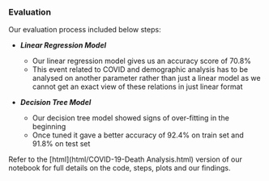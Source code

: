 ### Evaluation

Our evaluation process included below steps:

 - ***Linear Regression Model***
	 - Our linear regression model gives us an accuracy score of 70.8%
	 - This event related to COVID and demographic analysis has to be analysed on another parameter rather than just a linear model as we cannot get an exact view of these relations in just linear format
	
 - ***Decision Tree Model***
	 - Our decision tree model showed signs of over-fitting in the beginning
	 - Once tuned it gave a better accuracy of 92.4% on train set and 91.8% on test set

Refer to the [html](html/COVID-19-Death Analysis.html) version of our notebook for full details on the code, steps, plots and our findings.
